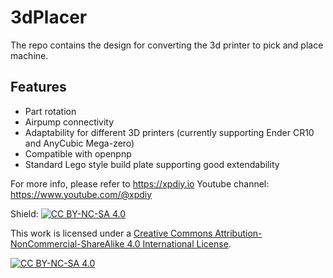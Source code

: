 # 3dPlacer
The repo contains the design for converting the 3d printer to pick and place machine.
## Features
* Part rotation
* Airpump connectivity
* Adaptability for different 3D printers (currently supporting Ender CR10 and AnyCubic Mega-zero)
* Compatible with openpnp
* Standard Lego style build plate supporting good extendability

For more info, please refer to https://xpdiy.io
Youtube channel: https://www.youtube.com/@xpdiy


Shield: [![CC BY-NC-SA 4.0][cc-by-nc-sa-shield]][cc-by-nc-sa]

This work is licensed under a
[Creative Commons Attribution-NonCommercial-ShareAlike 4.0 International License][cc-by-nc-sa].

[![CC BY-NC-SA 4.0][cc-by-nc-sa-image]][cc-by-nc-sa]

[cc-by-nc-sa]: http://creativecommons.org/licenses/by-nc-sa/4.0/
[cc-by-nc-sa-image]: https://licensebuttons.net/l/by-nc-sa/4.0/88x31.png
[cc-by-nc-sa-shield]: https://img.shields.io/badge/License-CC%20BY--NC--SA%204.0-lightgrey.svg
